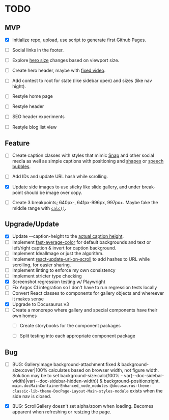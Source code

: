 # TODO
## MVP
- [x] Initialize repo, upload, use script to generate first Github Pages.
- [ ] Social links in the footer.
- [ ] Explore [hero size](https://css-tricks.com/fun-tip-use-calc-to-change-the-height-of-a-hero-component/_) changes based on viewport size.
- [ ] Create hero header, maybe with [fixed video](http://jsfiddle.net/V74WH/4/).
- [ ] Add contest to root for state (like sidebar open) and sizes (like nav hight).
- [ ] Restyle home page
- [ ] Restyle header
- [ ] SEO header experiments
- [ ] Restyle blog list view


## Feature
- [ ] Create caption classes with styles that mimic [Snap](https://generatestatus.com/fake-snapchat-generator-2/) and other social media as well as simple captions with positioning and [shapes](https://css-tricks.com/the-shapes-of-css/) or [speech bubbles](https://sharkcoder.com/visual/shapes#section12).
- [ ] Add IDs and update URL hash while scrolling.
- [x] Update side images to use sticky like slide gallery, and under break-point should be image over copy.
- [ ] Create 3 breakpoints; 640px-, 641px-996px, 997px+. Maybe fake the middle range with [`calc()`](https://css-tricks.com/using-calc-to-fake-a-media-query/).


## Upgrade/Update
- [x] Update --caption-height to the [actual caption height](https://stackoverflow.com/questions/442404/retrieve-the-position-x-y-of-an-html-element).
- [ ] Implement [fast-average-color](https://github.com/fast-average-color/fast-average-color) for default backgrounds and text or left/right caption & invert for caption background.
- [ ] Implement IdealImage or just the algorithm.
- [ ] Implement [react-update-url-on-scroll](https://github.com/pvoznyuk/react-update-url-on-scroll) to add hashes to URL while scrolling, for easier sharing.
- [ ] Implement linting to enforce my own consistency
- [ ] Implement stricter type checking
- [x] Screenshot regression testing w/ Playwright
- [ ] Fix Argos CI integration so I don't have to run regression tests locally
- [ ] Convert React classes to components for gallery objects and whereever it makes sense
- [x] Upgrade to Docusaurus v3
- [ ] Create a monorepo where gallery and special components have their own homes
  - [ ] Create storybooks for the component packages
  - [ ] Split testing into each appropriate component package


## Bug
- [ ] BUG: GalleryImage background-attachment:fixed & background-size:cover|100% calculates based on browser width, not figure width. Solution may be to set background-size:calc(100% - var(--doc-sidebar-width)|var(--doc-sidebar-hidden-width)) & background-position:right. `main.docMainContainerEnhanced_node_modules-@docusaurus-theme-classic-lib-theme-DocPage-Layout-Main-styles-module` exists when the side nav is closed.
- [x] BUG: ScrollGallery doesn't set alpha/zoom when loading. Becomes apparent when refreshing or resizing the page.


